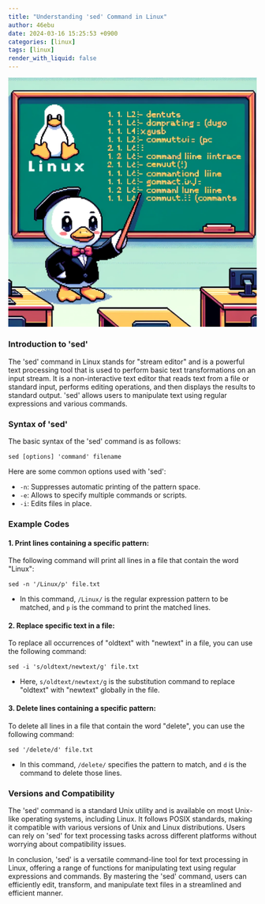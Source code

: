 ```yaml
---
title: "Understanding 'sed' Command in Linux"
author: 46ebu
date: 2024-03-16 15:25:53 +0900
categories: [linux]
tags: [linux]
render_with_liquid: false
---
```


![Intro](/assets/img/post/linux.png)
### Introduction to 'sed'

The 'sed' command in Linux stands for "stream editor" and is a powerful text processing tool that is used to perform basic text transformations on an input stream. It is a non-interactive text editor that reads text from a file or standard input, performs editing operations, and then displays the results to standard output. 'sed' allows users to manipulate text using regular expressions and various commands.

### Syntax of 'sed'

The basic syntax of the 'sed' command is as follows: 

```
sed [options] 'command' filename
```

Here are some common options used with 'sed':

- `-n`: Suppresses automatic printing of the pattern space.
- `-e`: Allows to specify multiple commands or scripts.
- `-i`: Edits files in place.

### Example Codes

#### 1. Print lines containing a specific pattern:
The following command will print all lines in a file that contain the word "Linux":

```
sed -n '/Linux/p' file.txt
```
- In this command, `/Linux/` is the regular expression pattern to be matched, and `p` is the command to print the matched lines.

#### 2. Replace specific text in a file:
To replace all occurrences of "oldtext" with "newtext" in a file, you can use the following command:

```
sed -i 's/oldtext/newtext/g' file.txt
```
- Here, `s/oldtext/newtext/g` is the substitution command to replace "oldtext" with "newtext" globally in the file.

#### 3. Delete lines containing a specific pattern:
To delete all lines in a file that contain the word "delete", you can use the following command:

```
sed '/delete/d' file.txt
```
- In this command, `/delete/` specifies the pattern to match, and `d` is the command to delete those lines.

### Versions and Compatibility

The 'sed' command is a standard Unix utility and is available on most Unix-like operating systems, including Linux. It follows POSIX standards, making it compatible with various versions of Unix and Linux distributions. Users can rely on 'sed' for text processing tasks across different platforms without worrying about compatibility issues.

In conclusion, 'sed' is a versatile command-line tool for text processing in Linux, offering a range of functions for manipulating text using regular expressions and commands. By mastering the 'sed' command, users can efficiently edit, transform, and manipulate text files in a streamlined and efficient manner.